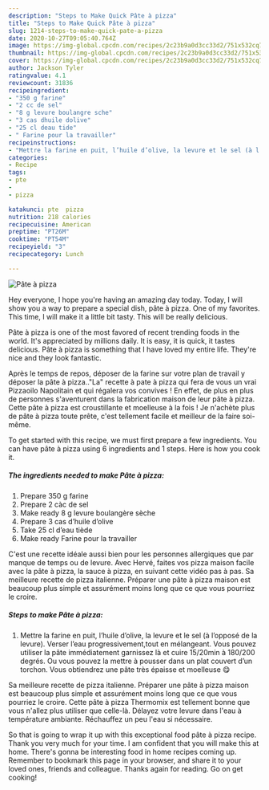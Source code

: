 ```yaml
---
description: "Steps to Make Quick Pâte à pizza"
title: "Steps to Make Quick Pâte à pizza"
slug: 1214-steps-to-make-quick-pate-a-pizza
date: 2020-10-27T09:05:40.764Z
image: https://img-global.cpcdn.com/recipes/2c23b9a0d3cc33d2/751x532cq70/pate-a-pizza-photo-principale-de-la-recette.jpg
thumbnail: https://img-global.cpcdn.com/recipes/2c23b9a0d3cc33d2/751x532cq70/pate-a-pizza-photo-principale-de-la-recette.jpg
cover: https://img-global.cpcdn.com/recipes/2c23b9a0d3cc33d2/751x532cq70/pate-a-pizza-photo-principale-de-la-recette.jpg
author: Jackson Tyler
ratingvalue: 4.1
reviewcount: 31836
recipeingredient:
- "350 g farine"
- "2 cc de sel"
- "8 g levure boulangre sche"
- "3 cas dhuile dolive"
- "25 cl deau tide"
- " Farine pour la travailler"
recipeinstructions:
- "Mettre la farine en puit, l’huile d’olive, la levure et le sel (à l’opposé de la levure). Verser l’eau progressivement,tout en mélangeant. Vous pouvez utiliser la pâte immédiatement garnissez là et cuire 15/20min à 180/200 degrés. Ou vous pouvez la mettre à pousser dans un plat couvert d’un torchon. Vous obtiendrez une pâte très épaisse et moelleuse 😋"
categories:
- Recipe
tags:
- pte
- 
- pizza

katakunci: pte  pizza 
nutrition: 218 calories
recipecuisine: American
preptime: "PT26M"
cooktime: "PT54M"
recipeyield: "3"
recipecategory: Lunch

---
```



![Pâte à pizza](https://img-global.cpcdn.com/recipes/2c23b9a0d3cc33d2/751x532cq70/pate-a-pizza-photo-principale-de-la-recette.jpg)

Hey everyone, I hope you're having an amazing day today. Today, I will show you a way to prepare a special dish, pâte à pizza. One of my favorites. This time, I will make it a little bit tasty. This will be really delicious.

Pâte à pizza is one of the most favored of recent trending foods in the world. It's appreciated by millions daily. It is easy, it is quick, it tastes delicious. Pâte à pizza is something that I have loved my entire life. They're nice and they look fantastic.

Après le temps de repos, déposer de la farine sur votre plan de travail y déposer la pâte à pizza..&#34;La&#34; recette à pate à pizza qui fera de vous un vrai Pizzaoilo Napolitain et qui régalera vos convives ! En effet, de plus en plus de personnes s&#39;aventurent dans la fabrication maison de leur pâte à pizza. Cette pâte à pizza est croustillante et moelleuse à la fois ! Je n&#39;achète plus de pâte à pizza toute prête, c&#39;est tellement facile et meilleur de la faire soi-même.


To get started with this recipe, we must first prepare a few ingredients. You can have pâte à pizza using 6 ingredients and 1 steps. Here is how you cook it.

<!--inarticleads1-->

##### The ingredients needed to make Pâte à pizza:

1. Prepare 350 g farine
1. Prepare 2 càc de sel
1. Make ready 8 g levure boulangère sèche
1. Prepare 3 cas d’huile d’olive
1. Take 25 cl d’eau tiède
1. Make ready  Farine pour la travailler


C&#39;est une recette idéale aussi bien pour les personnes allergiques que par manque de temps ou de levure. Avec Hervé, faites vos pizza maison facile avec la pâte à pizza, la sauce à pizza, en suivant cette vidéo pas à pas. Sa meilleure recette de pizza italienne. Préparer une pâte à pizza maison est beaucoup plus simple et assurément moins long que ce que vous pourriez le croire. 

<!--inarticleads2-->

##### Steps to make Pâte à pizza:

1. Mettre la farine en puit, l’huile d’olive, la levure et le sel (à l’opposé de la levure). Verser l’eau progressivement,tout en mélangeant. Vous pouvez utiliser la pâte immédiatement garnissez là et cuire 15/20min à 180/200 degrés. Ou vous pouvez la mettre à pousser dans un plat couvert d’un torchon. Vous obtiendrez une pâte très épaisse et moelleuse 😋


Sa meilleure recette de pizza italienne. Préparer une pâte à pizza maison est beaucoup plus simple et assurément moins long que ce que vous pourriez le croire. Cette pâte à pizza Thermomix est tellement bonne que vous n&#39;allez plus utiliser que celle-là. Délayez votre levure dans l&#39;eau à température ambiante. Réchauffez un peu l&#39;eau si nécessaire. 

So that is going to wrap it up with this exceptional food pâte à pizza recipe. Thank you very much for your time. I am confident that you will make this at home. There's gonna be interesting food in home recipes coming up. Remember to bookmark this page in your browser, and share it to your loved ones, friends and colleague. Thanks again for reading. Go on get cooking!

